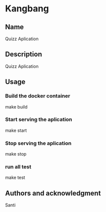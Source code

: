 # Kangbang

## Name
Quizz Aplication

## Description
 Quizz Aplication  

## Usage
### Build the docker container
  make build
### Start serving the aplication 
  make start
### Stop serving the aplication
  make stop
### run all test
  make test

## Authors and acknowledgment
Santi